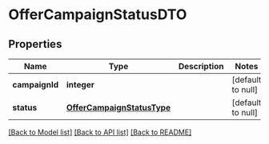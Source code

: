 # OfferCampaignStatusDTO

## Properties
Name | Type | Description | Notes
------------ | ------------- | ------------- | -------------
**campaignId** | **integer** |  | [default to null]
**status** | [**OfferCampaignStatusType**](OfferCampaignStatusType.md) |  | [default to null]

[[Back to Model list]](../README.md#documentation-for-models) [[Back to API list]](../README.md#documentation-for-api-endpoints) [[Back to README]](../README.md)


